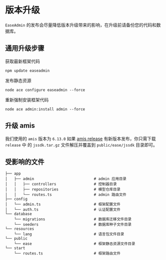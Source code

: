# 版本升级

`EaseAdmin` 的发布会尽量降低版本升级带来的影响，在升级前请备份您的代码和数据库。

## 通用升级步骤

获取最新框架代码

```
npm update easeadmin
```

发布静态资源 

```
node ace configure easeadmin --force
```

重新强制安装框架代码

```
node ace admin:install admin --force
```

## 升级 amis
我们使用的 `amis` 版本为 `6.13.0` 如果 [amis release](https://github.com/baidu/amis/releases) 有新版本发布，你只需下载 `release` 中 的 `jssdk.tar.gz` 文件解压并覆盖到 `public/ease/jssdk` 目录即可。

## 受影响的文件

```
├── app
│   ├── admin                           # admin 应用目录
│   │   ├── controllers                 # 控制器目录
│   │   ├── repositories                # 模型仓库目录
│   │   └── routes.ts                   # admin 路由文件
├── config
│   └── admin.ts                        # 框架配置文件
│   └── auth.ts                         # 认证配置文件
└── database
    └── migrations                      # 数据库迁移文件目录
    └── seeders                         # 数据库种子文件目录
└── resources
    └── lang                            # 语言包文件目录
└── public
    └── ease                            # 框架静态资源文件目录
└── start
    └── routes.ts                       # 框架路由文件
```